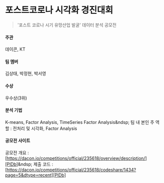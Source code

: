 # 포스트코로나 시각화 경진대회

> '포스트 코로나 시기 유망산업 발굴' 데이터 분석 공모전

#### 주관
데이콘, KT

#### 팀 멤버
김상태, 박정현, 박서영
#### 수상
우수상(3위)
#### 분석 기법
K-means, Factor Analysis, TimeSeries Factor Analysis&ndsp;
팀 내 본인 주 역할 : 전처리 및 시각화, Factor Analysis
#### 공모전 사이트 
공모전 개요 : [https://dacon.io/competitions/official/235618/overview/description/][PlDb]&ndsp;
제출 코드 : [https://dacon.io/competitions/official/235618/codeshare/1434?page=5&dtype=recent][PlDb]
